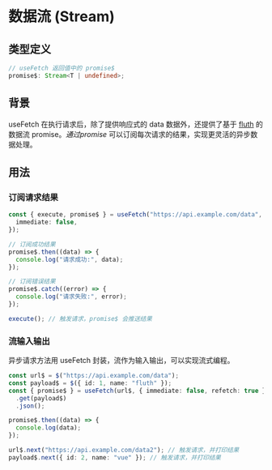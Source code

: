 # 数据流 (Stream)

## 类型定义

```typescript
// useFetch 返回值中的 promise$
promise$: Stream<T | undefined>;
```

## 背景

useFetch 在执行请求后，除了提供响应式的 data 数据外，还提供了基于 [fluth](https://fluthjs.github.io/fluth-doc/) 的数据流 promise$。通过 promise$ 可以订阅每次请求的结果，实现更灵活的异步数据处理。

## 用法

### 订阅请求结果

```ts
const { execute, promise$ } = useFetch("https://api.example.com/data", {
  immediate: false,
});

// 订阅成功结果
promise$.then((data) => {
  console.log("请求成功:", data);
});

// 订阅错误结果
promise$.catch((error) => {
  console.log("请求失败:", error);
});

execute(); // 触发请求，promise$ 会推送结果
```

### 流输入输出

异步请求方法用 useFetch 封装，流作为输入输出，可以实现流式编程。

```ts
const url$ = $("https://api.example.com/data");
const payload$ = $({ id: 1, name: "fluth" });
const { promise$ } = useFetch(url$, { immediate: false, refetch: true })
  .get(payload$)
  .json();

promise$.then((data) => {
  console.log(data);
});

url$.next("https://api.example.com/data2"); // 触发请求，并打印结果
payload$.next({ id: 2, name: "vue" }); // 触发请求，并打印结果
```
